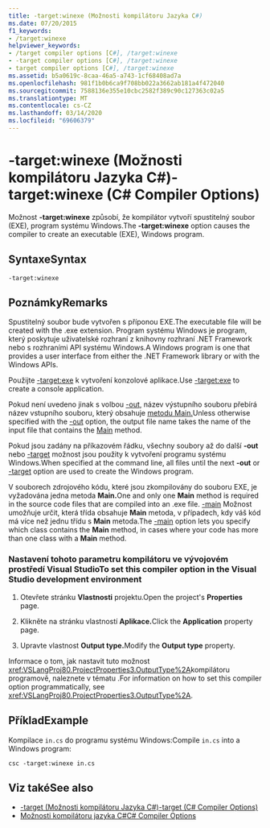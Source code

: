 ```yaml
---
title: -target:winexe (Možnosti kompilátoru Jazyka C#)
ms.date: 07/20/2015
f1_keywords:
- /target:winexe
helpviewer_keywords:
- /target compiler options [C#], /target:winexe
- -target compiler options [C#], /target:winexe
- target compiler options [C#], /target:winexe
ms.assetid: b5a0619c-8caa-46a5-a743-1cf68408ad7a
ms.openlocfilehash: 981f1b0b6ca9f708bb022a3662ab181a4f472040
ms.sourcegitcommit: 7588136e355e10cbc2582f389c90c127363c02a5
ms.translationtype: MT
ms.contentlocale: cs-CZ
ms.lasthandoff: 03/14/2020
ms.locfileid: "69606379"
---
```

# <a name="-targetwinexe-c-compiler-options"></a><span data-ttu-id="d28d4-102">-target:winexe (Možnosti kompilátoru Jazyka C#)</span><span class="sxs-lookup"><span data-stu-id="d28d4-102">-target:winexe (C# Compiler Options)</span></span>
<span data-ttu-id="d28d4-103">Možnost **-target:winexe** způsobí, že kompilátor vytvoří spustitelný soubor (EXE), program systému Windows.</span><span class="sxs-lookup"><span data-stu-id="d28d4-103">The **-target:winexe** option causes the compiler to create an executable (EXE), Windows program.</span></span>  
  
## <a name="syntax"></a><span data-ttu-id="d28d4-104">Syntaxe</span><span class="sxs-lookup"><span data-stu-id="d28d4-104">Syntax</span></span>  
  
```console  
-target:winexe  
```  
  
## <a name="remarks"></a><span data-ttu-id="d28d4-105">Poznámky</span><span class="sxs-lookup"><span data-stu-id="d28d4-105">Remarks</span></span>  
 <span data-ttu-id="d28d4-106">Spustitelný soubor bude vytvořen s příponou EXE.</span><span class="sxs-lookup"><span data-stu-id="d28d4-106">The executable file will be created with the .exe extension.</span></span> <span data-ttu-id="d28d4-107">Program systému Windows je program, který poskytuje uživatelské rozhraní z knihovny rozhraní .NET Framework nebo s rozhraními API systému Windows.</span><span class="sxs-lookup"><span data-stu-id="d28d4-107">A Windows program is one that provides a user interface from either the .NET Framework library or with the Windows APIs.</span></span>  
  
 <span data-ttu-id="d28d4-108">Použijte [-target:exe](./target-exe-compiler-option.md) k vytvoření konzolové aplikace.</span><span class="sxs-lookup"><span data-stu-id="d28d4-108">Use [-target:exe](./target-exe-compiler-option.md) to create a console application.</span></span>  
  
 <span data-ttu-id="d28d4-109">Pokud není uvedeno jinak s volbou [-out,](./out-compiler-option.md) název výstupního souboru přebírá název vstupního souboru, který obsahuje [metodu Main.](../../programming-guide/main-and-command-args/index.md)</span><span class="sxs-lookup"><span data-stu-id="d28d4-109">Unless otherwise specified with the [-out](./out-compiler-option.md) option, the output file name takes the name of the input file that contains the [Main](../../programming-guide/main-and-command-args/index.md) method.</span></span>  
  
 <span data-ttu-id="d28d4-110">Pokud jsou zadány na příkazovém řádku, všechny soubory až do další **-out** nebo [-target](./target-compiler-option.md) možnost jsou použity k vytvoření programu systému Windows.</span><span class="sxs-lookup"><span data-stu-id="d28d4-110">When specified at the command line, all files until the next **-out** or [-target](./target-compiler-option.md) option are used to create the Windows program.</span></span>  
  
 <span data-ttu-id="d28d4-111">V souborech zdrojového kódu, které jsou zkompilovány do souboru EXE, je vyžadována jedna metoda **Main.**</span><span class="sxs-lookup"><span data-stu-id="d28d4-111">One and only one **Main** method is required in the source code files that are compiled into an .exe file.</span></span> <span data-ttu-id="d28d4-112">[-main](./main-compiler-option.md) Možnost umožňuje určit, která třída obsahuje **Main** metoda, v případech, kdy váš kód má více než jednu třídu s **Main** metoda.</span><span class="sxs-lookup"><span data-stu-id="d28d4-112">The [-main](./main-compiler-option.md) option lets you specify which class contains the **Main** method, in cases where your code has more than one class with a **Main** method.</span></span>  
  
### <a name="to-set-this-compiler-option-in-the-visual-studio-development-environment"></a><span data-ttu-id="d28d4-113">Nastavení tohoto parametru kompilátoru ve vývojovém prostředí Visual Studio</span><span class="sxs-lookup"><span data-stu-id="d28d4-113">To set this compiler option in the Visual Studio development environment</span></span>  
  
1. <span data-ttu-id="d28d4-114">Otevřete stránku **Vlastnosti** projektu.</span><span class="sxs-lookup"><span data-stu-id="d28d4-114">Open the project's **Properties** page.</span></span>  
  
2. <span data-ttu-id="d28d4-115">Klikněte na stránku vlastností **Aplikace.**</span><span class="sxs-lookup"><span data-stu-id="d28d4-115">Click the **Application** property page.</span></span>  
  
3. <span data-ttu-id="d28d4-116">Upravte vlastnost **Output type.**</span><span class="sxs-lookup"><span data-stu-id="d28d4-116">Modify the **Output type** property.</span></span>  
  
 <span data-ttu-id="d28d4-117">Informace o tom, jak nastavit tuto možnost <xref:VSLangProj80.ProjectProperties3.OutputType%2A>kompilátoru programově, naleznete v tématu .</span><span class="sxs-lookup"><span data-stu-id="d28d4-117">For information on how to set this compiler option programmatically, see <xref:VSLangProj80.ProjectProperties3.OutputType%2A>.</span></span>  
  
## <a name="example"></a><span data-ttu-id="d28d4-118">Příklad</span><span class="sxs-lookup"><span data-stu-id="d28d4-118">Example</span></span>  
 <span data-ttu-id="d28d4-119">Kompilace `in.cs` do programu systému Windows:</span><span class="sxs-lookup"><span data-stu-id="d28d4-119">Compile `in.cs` into a Windows program:</span></span>  
  
```console  
csc -target:winexe in.cs  
```  
  
## <a name="see-also"></a><span data-ttu-id="d28d4-120">Viz také</span><span class="sxs-lookup"><span data-stu-id="d28d4-120">See also</span></span>

- [<span data-ttu-id="d28d4-121">-target (Možnosti kompilátoru Jazyka C#)</span><span class="sxs-lookup"><span data-stu-id="d28d4-121">-target (C# Compiler Options)</span></span>](./target-compiler-option.md)
- [<span data-ttu-id="d28d4-122">Možnosti kompilátoru jazyka C#</span><span class="sxs-lookup"><span data-stu-id="d28d4-122">C# Compiler Options</span></span>](./index.md)
